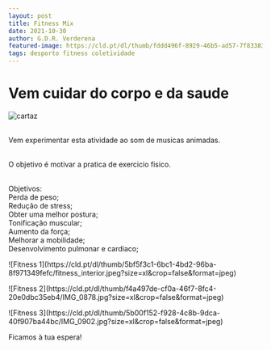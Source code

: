 ```yaml
---
layout: post
title: Fitness Mix
date: 2021-10-30
author: G.D.R. Verderena
featured-image: https://cld.pt/dl/thumb/fddd496f-8929-46b5-ad57-7f83383f4cd9/Fitness%20Mix.png?size=xl&crop=false&format=png
tags: desporto fitness coletividade
---
```


<h1>Vem cuidar do corpo e da saude</h1>

![cartaz](https://cld.pt/dl/thumb/fddd496f-8929-46b5-ad57-7f83383f4cd9/Fitness%20Mix.png?size=xl&crop=false&format=png)

<br>Vem experimentar esta atividade ao som de musicas animadas.

<br>O objetivo é motivar a pratica de exercicio fisico.

<br>Objetivos:
<br>Perda de peso;
<br>Redução de stress;
<br>Obter uma melhor postura;
<br>Tonificação muscular;
<br>Aumento da força;
<br>Melhorar a mobilidade;
<br>Desenvolvimento pulmonar e cardiaco;



<p>![Fitness 1](https://cld.pt/dl/thumb/5bf5f3c1-6bc1-4bd2-96ba-8f971349fefc/fitness_interior.jpeg?size=xl&crop=false&format=jpeg)



<p>![Fitness 2](https://cld.pt/dl/thumb/f4a497de-cf0a-46f7-8fc4-20e0dbc35eb4/IMG_0878.jpg?size=xl&crop=false&format=jpeg)


<p>![Fitness 3](https://cld.pt/dl/thumb/5b00f152-f928-4c8b-9dca-40f907ba44bc/IMG_0902.jpg?size=xl&crop=false&format=jpeg)

<p>Ficamos à tua espera!
